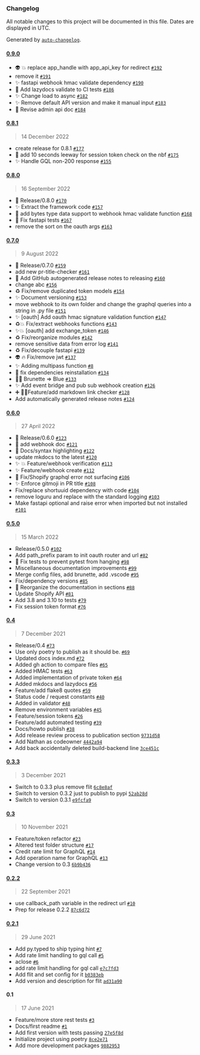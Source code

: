 ### Changelog

All notable changes to this project will be documented in this file. Dates are displayed in UTC.

Generated by [`auto-changelog`](https://github.com/CookPete/auto-changelog).

#### [0.9.0](https://github.com/SatelCreative/satel-spylib/compare/0.8.1...0.9.0)

- :alien: 💥  replace app_handle with app_api_key for redirect [`#192`](https://github.com/SatelCreative/satel-spylib/pull/192)
- remove it [`#191`](https://github.com/SatelCreative/satel-spylib/pull/191)
- ✨ fastapi webhook hmac validate dependency [`#190`](https://github.com/SatelCreative/satel-spylib/pull/190)
- 👷 Add lazydocs validate to CI tests [`#186`](https://github.com/SatelCreative/satel-spylib/pull/186)
- :sparkles: Change load to async [`#182`](https://github.com/SatelCreative/satel-spylib/pull/182)
- :sparkles: Remove default API version and make it manual input [`#183`](https://github.com/SatelCreative/satel-spylib/pull/183)
- 📝  Revise admin api doc [`#184`](https://github.com/SatelCreative/satel-spylib/pull/184)

#### [0.8.1](https://github.com/SatelCreative/satel-spylib/compare/0.8.0...0.8.1)

> 14 December 2022

- create release for 0.8.1 [`#177`](https://github.com/SatelCreative/satel-spylib/pull/177)
- 🐛 add 10 seconds leeway for session token check on the nbf [`#175`](https://github.com/SatelCreative/satel-spylib/pull/175)
- :sparkles: Handle GQL non-200 response [`#155`](https://github.com/SatelCreative/satel-spylib/pull/155)

#### [0.8.0](https://github.com/SatelCreative/satel-spylib/compare/0.7.0...0.8.0)

> 16 September 2022

- 🔖 Release/0.8.0 [`#170`](https://github.com/SatelCreative/satel-spylib/pull/170)
- :sparkles: Extract the framework code [`#157`](https://github.com/SatelCreative/satel-spylib/pull/157)
- 🎨 add bytes type data support to webhook hmac validate function [`#168`](https://github.com/SatelCreative/satel-spylib/pull/168)
- 🐛 Fix fastapi tests [`#167`](https://github.com/SatelCreative/satel-spylib/pull/167)
- remove the sort on the oauth args [`#163`](https://github.com/SatelCreative/satel-spylib/pull/163)

#### [0.7.0](https://github.com/SatelCreative/satel-spylib/compare/0.6.0...0.7.0)

> 9 August 2022

- 🔖 Release/0.7.0 [`#159`](https://github.com/SatelCreative/satel-spylib/pull/159)
- add new pr-title-checker [`#161`](https://github.com/SatelCreative/satel-spylib/pull/161)
- 📝 Add GitHub autogenerated release notes to releasing [`#160`](https://github.com/SatelCreative/satel-spylib/pull/160)
- change abc [`#156`](https://github.com/SatelCreative/satel-spylib/pull/156)
- ♻️ Fix/remove duplicated token models [`#154`](https://github.com/SatelCreative/satel-spylib/pull/154)
- :sparkles: Document versioning  [`#153`](https://github.com/SatelCreative/satel-spylib/pull/153)
- move webhook to its own folder and change the graphql queries into a string in .py file [`#151`](https://github.com/SatelCreative/satel-spylib/pull/151)
- :sparkles: [oauth] Add oauth hmac signature validation function [`#147`](https://github.com/SatelCreative/satel-spylib/pull/147)
- ♻️💥 Fix/extract webhooks functions [`#143`](https://github.com/SatelCreative/satel-spylib/pull/143)
- :sparkles:💥 [oauth] add exchange_token [`#146`](https://github.com/SatelCreative/satel-spylib/pull/146)
- ♻️ Fix/reorganize modules [`#142`](https://github.com/SatelCreative/satel-spylib/pull/142)
- remove sensitive data from error log [`#141`](https://github.com/SatelCreative/satel-spylib/pull/141)
- ♻️ Fix/decouple fastapi [`#139`](https://github.com/SatelCreative/satel-spylib/pull/139)
- 👽️ 🔥 Fix/remove jwt [`#137`](https://github.com/SatelCreative/satel-spylib/pull/137)
- :sparkles:  Adding multipass function [`#8`](https://github.com/SatelCreative/satel-spylib/pull/8)
- 👷 fix dependencies reinstallation [`#134`](https://github.com/SatelCreative/satel-spylib/pull/134)
- :technologist: Brunette =&gt; Blue [`#133`](https://github.com/SatelCreative/satel-spylib/pull/133)
- ✨ Add event bridge and pub sub webhook creation  [`#126`](https://github.com/SatelCreative/satel-spylib/pull/126)
- ➕ 🧑‍💻Feature/add markdown link checker [`#128`](https://github.com/SatelCreative/satel-spylib/pull/128)
- Add automatically generated release notes [`#124`](https://github.com/SatelCreative/satel-spylib/pull/124)

#### [0.6.0](https://github.com/SatelCreative/satel-spylib/compare/0.5.0...0.6.0)

> 27 April 2022

- 🔖 Release/0.6.0 [`#123`](https://github.com/SatelCreative/satel-spylib/pull/123)
- 📝 add webhook doc [`#121`](https://github.com/SatelCreative/satel-spylib/pull/121)
- 📝 Docs/syntax highlighting [`#122`](https://github.com/SatelCreative/satel-spylib/pull/122)
- update mkdocs to the latest [`#120`](https://github.com/SatelCreative/satel-spylib/pull/120)
- ✨ 💥 Feature/webhook verification [`#113`](https://github.com/SatelCreative/satel-spylib/pull/113)
- ✨ Feature/webhook create [`#112`](https://github.com/SatelCreative/satel-spylib/pull/112)
- 🐛 Fix/Shopify graphql error not surfacing [`#106`](https://github.com/SatelCreative/satel-spylib/pull/106)
- ✨ Enforce gitmoji in PR title [`#108`](https://github.com/SatelCreative/satel-spylib/pull/108)
- Fix/replace shortuuid dependency with code [`#104`](https://github.com/SatelCreative/satel-spylib/pull/104)
- remove loguru and replace with the standard logging [`#103`](https://github.com/SatelCreative/satel-spylib/pull/103)
- Make fastapi optional and raise error when imported but not installed [`#101`](https://github.com/SatelCreative/satel-spylib/pull/101)

#### [0.5.0](https://github.com/SatelCreative/satel-spylib/compare/0.4...0.5.0)

> 15 March 2022

- Release/0.5.0 [`#102`](https://github.com/SatelCreative/satel-spylib/pull/102)
- Add path_prefix param to init oauth router and url [`#82`](https://github.com/SatelCreative/satel-spylib/pull/82)
- :bug: Fix tests to prevent pytest from hanging [`#98`](https://github.com/SatelCreative/satel-spylib/pull/98)
- Miscellaneous documentation improvements [`#99`](https://github.com/SatelCreative/satel-spylib/pull/99)
- Merge config files, add brunette, add .vscode [`#95`](https://github.com/SatelCreative/satel-spylib/pull/95)
- Fix/dependency versions [`#85`](https://github.com/SatelCreative/satel-spylib/pull/85)
- 📝 Reorganize the documentation in sections [`#88`](https://github.com/SatelCreative/satel-spylib/pull/88)
- Update Shopify API [`#81`](https://github.com/SatelCreative/satel-spylib/pull/81)
- Add 3.8 and 3.10 to tests [`#79`](https://github.com/SatelCreative/satel-spylib/pull/79)
- Fix session token format [`#76`](https://github.com/SatelCreative/satel-spylib/pull/76)

#### [0.4](https://github.com/SatelCreative/satel-spylib/compare/0.3.3...0.4)

> 7 December 2021

- Release/0.4 [`#73`](https://github.com/SatelCreative/satel-spylib/pull/73)
- Use only poetry to publish as it should be. [`#69`](https://github.com/SatelCreative/satel-spylib/pull/69)
- Updated docs index.md [`#72`](https://github.com/SatelCreative/satel-spylib/pull/72)
- Added gh action to compare files [`#65`](https://github.com/SatelCreative/satel-spylib/pull/65)
- Added HMAC tests [`#63`](https://github.com/SatelCreative/satel-spylib/pull/63)
- Added implementation of private token [`#64`](https://github.com/SatelCreative/satel-spylib/pull/64)
- Added mkdocs and lazydocs [`#56`](https://github.com/SatelCreative/satel-spylib/pull/56)
- Feature/add flake8 quotes [`#59`](https://github.com/SatelCreative/satel-spylib/pull/59)
- Status code / request constants  [`#40`](https://github.com/SatelCreative/satel-spylib/pull/40)
- Added in validator [`#48`](https://github.com/SatelCreative/satel-spylib/pull/48)
- Remove environment variables [`#45`](https://github.com/SatelCreative/satel-spylib/pull/45)
- Feature/session tokens [`#26`](https://github.com/SatelCreative/satel-spylib/pull/26)
- Feature/add automated testing [`#39`](https://github.com/SatelCreative/satel-spylib/pull/39)
- Docs/howto publish [`#38`](https://github.com/SatelCreative/satel-spylib/pull/38)
- Add release review process to publication section [`9731d58`](https://github.com/SatelCreative/satel-spylib/commit/9731d58a77092b7d717f06911775d24a05f2536f)
- Add Nathan as codeowner [`4442a94`](https://github.com/SatelCreative/satel-spylib/commit/4442a943bd8d128f452794c5695a0da079cadb61)
- Add back accidentally deleted build-backend line [`3ce451c`](https://github.com/SatelCreative/satel-spylib/commit/3ce451c6cb77321cb394e921fe7a36bc4c318641)

#### [0.3.3](https://github.com/SatelCreative/satel-spylib/compare/0.3...0.3.3)

> 3 December 2021

- Switch to 0.3.3 plus remove flit [`6c8e8af`](https://github.com/SatelCreative/satel-spylib/commit/6c8e8af8b858415af1e441d414ed987dbf8e9bda)
- Switch to version 0.3.2 just to publish to pypi [`52ab28d`](https://github.com/SatelCreative/satel-spylib/commit/52ab28dcac0c32041ce61de6a6a8d0d42c537a57)
- Switch to version 0.3.1 [`e9fcfa9`](https://github.com/SatelCreative/satel-spylib/commit/e9fcfa9590812530c73109bc357ec6930b2244ec)

#### [0.3](https://github.com/SatelCreative/satel-spylib/compare/0.2.2...0.3)

> 10 November 2021

- Feature/token refactor [`#23`](https://github.com/SatelCreative/satel-spylib/pull/23)
- Altered test folder structure [`#17`](https://github.com/SatelCreative/satel-spylib/pull/17)
- Credit rate limit for GraphQL [`#14`](https://github.com/SatelCreative/satel-spylib/pull/14)
- Add operation name for GraphQL [`#13`](https://github.com/SatelCreative/satel-spylib/pull/13)
- Change version to 0.3 [`6b9b436`](https://github.com/SatelCreative/satel-spylib/commit/6b9b436467fbf81da9fcc4f25bd603f12b0085d6)

#### [0.2.2](https://github.com/SatelCreative/satel-spylib/compare/0.2.1...0.2.2)

> 22 September 2021

- use callback_path variable in the redirect url [`#10`](https://github.com/SatelCreative/satel-spylib/pull/10)
- Prep for release 0.2.2 [`87c6d72`](https://github.com/SatelCreative/satel-spylib/commit/87c6d7220ce29c8092cbea849bf2156b642b44b5)

#### [0.2.1](https://github.com/SatelCreative/satel-spylib/compare/0.1...0.2.1)

> 29 June 2021

- Add py.typed to ship typing hint [`#7`](https://github.com/SatelCreative/satel-spylib/pull/7)
- Add rate limit handling to gql call [`#5`](https://github.com/SatelCreative/satel-spylib/pull/5)
- aclose [`#6`](https://github.com/SatelCreative/satel-spylib/pull/6)
- add rate limit handling for gql call [`e7c7fd3`](https://github.com/SatelCreative/satel-spylib/commit/e7c7fd33c8eb597f5e2f30812f907c491687dfcd)
- Add flit and set config for it [`b0383eb`](https://github.com/SatelCreative/satel-spylib/commit/b0383ebeb0b13b07b67e57dc6cb81df85d42aba9)
- Add version and description for flit [`ad31a90`](https://github.com/SatelCreative/satel-spylib/commit/ad31a90b1c5816ca1b81d1e4b6d64fb51688ecd9)

#### 0.1

> 17 June 2021

- Feature/more store rest tests [`#3`](https://github.com/SatelCreative/satel-spylib/pull/3)
- Docs/first readme [`#1`](https://github.com/SatelCreative/satel-spylib/pull/1)
- Add first version with tests passing [`27e5f8d`](https://github.com/SatelCreative/satel-spylib/commit/27e5f8d6997a022f41153ff68433532a1cddd372)
- Initialize project using poetry [`8ce2e71`](https://github.com/SatelCreative/satel-spylib/commit/8ce2e71d7ba7601efedd7769942ec49865409905)
- Add more development packages [`9882953`](https://github.com/SatelCreative/satel-spylib/commit/98829538fea14ffe62bcb6ac716b9879a1a14cbf)
